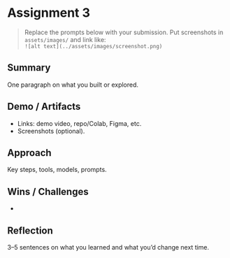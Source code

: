# Assignment 3

> Replace the prompts below with your submission. Put screenshots in `assets/images/` and link like:  
> `![alt text](../assets/images/screenshot.png)`

## Summary
One paragraph on what you built or explored.

## Demo / Artifacts
- Links: demo video, repo/Colab, Figma, etc.
- Screenshots (optional).

## Approach
Key steps, tools, models, prompts.

## Wins / Challenges
-

## Reflection
3–5 sentences on what you learned and what you’d change next time.
